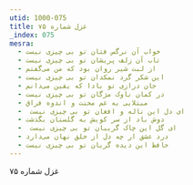 ```yaml
---
utid: 1000-075
title: غزل شماره ۷۵
_index: 075
mesra:
  - خواب آن نرگس فتان تو بی چیزی نیست
  - تاب آن زلف پریشان تو بی چیزی نیست
  - از لبت شیر روان بود که من می‌گفتم
  - این شکر گرد نمکدان تو بی چیزی نیست
  - جان درازی تو بادا که یقین می‌دانم
  - در کمان ناوک مژگان تو بی چیزی نیست
  - مبتلایی به غم محنت و اندوه فراق
  - ‌ ای دل این ناله و افغان تو بی چیزی نیست
  - دوش باد از سر کویش به گلستان بگذشت
  - ‌ ای گل این چاک گریبان تو بی چیزی نیست
  - درد عشق ار چه دل از خلق نهان می‌دارد
  - حافظ این دیده گریان تو بی چیزی نیست
---
```

غزل شماره ۷۵
